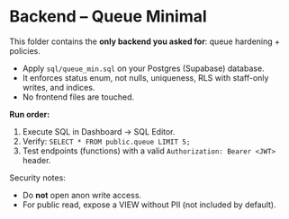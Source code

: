 # Backend – Queue Minimal

This folder contains the **only backend you asked for**: queue hardening + policies.

- Apply `sql/queue_min.sql` on your Postgres (Supabase) database.
- It enforces status enum, not nulls, uniqueness, RLS with staff-only writes, and indices.
- No frontend files are touched.

**Run order:**
1) Execute SQL in Dashboard → SQL Editor.
2) Verify: `SELECT * FROM public.queue LIMIT 5;`
3) Test endpoints (functions) with a valid `Authorization: Bearer <JWT>` header.

Security notes:
- Do **not** open anon write access.
- For public read, expose a VIEW without PII (not included by default).
